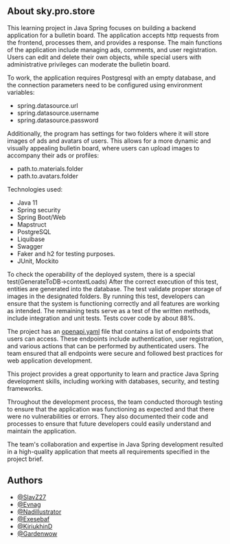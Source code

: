 ## About sky.pro.store

This learning project in Java Spring focuses on building a backend application for a bulletin board. The application accepts http requests from the frontend, processes them, and provides a response. The main functions of the application include managing ads, comments, and user registration. Users can edit and delete their own objects, while special users with administrative privileges can moderate the bulletin board.

To work, the application requires Postgresql with an empty database, and the connection parameters need to be configured using environment variables:
- spring.datasource.url
- spring.datasource.username
- spring.datasource.password
  
Additionally, the program has settings for two folders where it will store images of ads and avatars of users. This allows for a more dynamic and visually appealing bulletin board, where users can upload images to accompany their ads or profiles:
- path.to.materials.folder
- path.to.avatars.folder

Technologies used:
- Java 11
- Spring security
- Spring Boot/Web
- Mapstruct
- PostgreSQL
- Liquibase
- Swagger
- Faker and h2 for testing purposes.
- JUnit, Mockito

To check the operability of the deployed system, there is a special test(GenerateToDB->contextLoads) After the correct execution of this test, entities are generated into the database. The test validate proper storage of images in the designated folders. By running this test, developers can ensure that the system is functioning correctly and all features are working as intended. The remaining tests serve as a test of the written methods, include integration and unit tests. Tests cover code by about 88%.

The project has an [openapi.yaml](openapi.yaml) file that contains a list of endpoints that users can access. These endpoints include authentication, user registration, and various actions that can be performed by authenticated users. The team ensured that all endpoints were secure and followed best practices for web application development.

This project provides a great opportunity to learn and practice Java Spring development skills, including working with databases, security, and testing frameworks.

Throughout the development process, the team conducted thorough testing to ensure that the application was functioning as expected and that there were no vulnerabilities or errors. They also documented their code and processes to ensure that future developers could easily understand and maintain the application.

The team's collaboration and expertise in Java Spring development resulted in a high-quality application that meets all requirements specified in the project brief.

## Authors

- [@SlavZ27](https://github.com/SlavZ27)
- [@Evnag](https://github.com/evnag)
- [@Nadillustrator](https://github.com/nadillustrator)
- [@Exesebaf](https://github.com/Exesebaf)
- [@KiriukhinD](https://github.com/KiriukhinD)
- [@Gardenwow](https://github.com/gardenwow)

